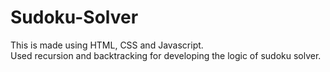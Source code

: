 # Sudoku-Solver
This is made using HTML, CSS and Javascript.
<br>
Used recursion and backtracking for developing the logic of sudoku solver.
